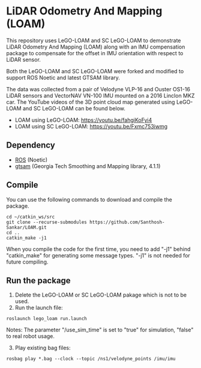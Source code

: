 # LiDAR Odometry And Mapping (LOAM)

This repository uses LeGO-LOAM and SC LeGO-LOAM to demonstrate LiDAR Odometry And Mapping (LOAM) along with an IMU compensation package to compensate for the offset in IMU orientation with respect to LiDAR sensor.

Both the LeGO-LOAM and SC LeGO-LOAM were forked and modified to support ROS Noetic and latest GTSAM library.

The data was collected from a pair of Velodyne VLP-16 and Ouster OS1-16 LiDAR sensors and VectorNAV VN-100 IMU mounted on a 2016 Linclon MKZ car. The YouTube videos of the 3D point cloud map generated using LeGO-LOAM and SC LeGO-LOAM can be found below.

- LOAM using LeGO-LOAM: https://youtu.be/fahgiKoFyi4 
- LOAM using SC LeGO-LOAM: https://youtu.be/Fxmc753iwmg

## Dependency

- [ROS](http://wiki.ros.org/ROS/Installation) (Noetic)
- [gtsam](https://github.com/borglab/gtsam.git) (Georgia Tech Smoothing and Mapping library, 4.1.1)


## Compile

You can use the following commands to download and compile the package.

```
cd ~/catkin_ws/src
git clone --recurse-submodules https://github.com/Santhosh-Sankar/LOAM.git 
cd ..
catkin_make -j1
```
When you compile the code for the first time, you need to add "-j1" behind "catkin_make" for generating some message types. "-j1" is not needed for future compiling.


## Run the package

1. Delete the LeGO-LOAM or SC LeGO-LOAM pakage which is not to be used.
2. Run the launch file:
```
roslaunch lego_loam run.launch 
```
Notes: The parameter "/use_sim_time" is set to "true" for simulation, "false" to real robot usage.

3. Play existing bag files:
```
rosbag play *.bag --clock --topic /ns1/velodyne_points /imu/imu


